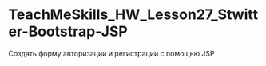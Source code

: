 # TeachMeSkills_HW_Lesson27_Stwitter-Bootstrap-JSP

Создать форму авторизации и регистрации с помощью JSP
